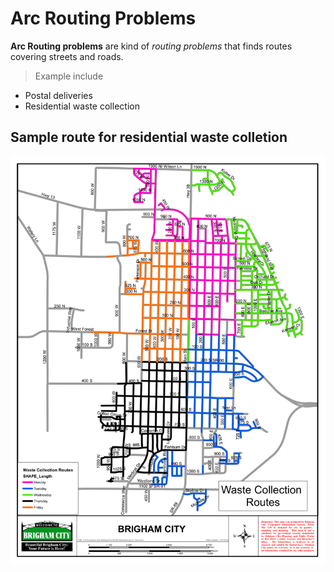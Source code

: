 # Arc Routing Problems

**Arc Routing problems** are kind of  *routing problems* that finds routes covering streets and roads.

>Example include 
- Postal deliveries
- Residential waste collection
## Sample route for residential waste colletion

![Sample routes](garbage_routes_Brigham_city.png)
